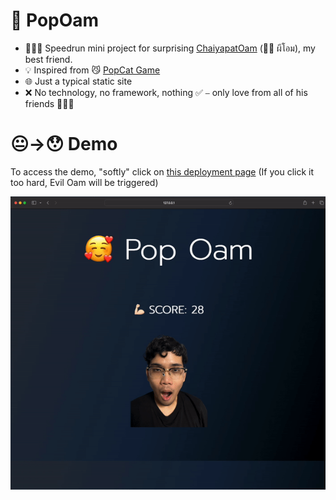 # 🤯 PopOam

- 🏃🏻‍♂️ Speedrun mini project for surprising [ChaiyapatOam](https://github.com/ChaiyapatOam) (👻😱 ผีโอม), my best friend.
- 💡 Inspired from 😼 [PopCat Game](https://popcat.click/)
- 🌐 Just a typical static site
- ❌ No technology, no framework, nothing  ✅ ⎯ only love from all of his friends 💪🏻😘

#  😐→😯 Demo 
To access the demo, "softly" click on [this deployment page](https://chotanansubsoph.github.io/PopOam/)  (If you click it too hard, Evil Oam will be triggered) 

![ohm](assets/animation/pop-oam-demo.gif)
